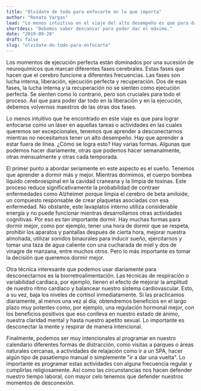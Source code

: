 ```yaml
---
title: "Olvídate de todo para enfocarte en lo que importa"
author: "Renato Vargas"
lead: "Lo menos intuitivo en el viaje del alto desempeño es que para dar el máximo en los momentos de ejecución perfecta, tenemos que ser perfectos para descansar también y para ello existe una serie de técnicas que podemos aplicar para mejorar."
shortdesc: "Debemos saber descansar para poder dar el máximo."
date: "2019-09-20"
draft: false
slug: "olvidate-de-todo-para-enfocarte"
---
```



Los momentos de ejecución perfecta están dominados por una sucesión de neuroquímicos que marcan diferentes fases cerebrales. Estas fases que hacen que el cerebro funcione a diferentes frecuencias. Las fases son lucha interna, liberación, ejecución perfecta y recuperación. Dos de esas fases, la lucha interna y la recuperación no se sienten como ejecución perfecta. Se sienten como lo contrario, pero son cruciales para todo el proceso. Así que para poder dar todo en la liberación y en la ejecución, debemos volvernos maestros de las otras dos fases. 

Lo menos intuitivo que he encontrado en este viaje es que para lograr enfocarse como un láser en aquellas tareas o actividades en las cuales queremos ser excepcionales, tenemos que aprender a desconectarnos mientras no necesitamos tener un alto desempeño. Hay que aprender a estar fuera de línea. ¿Cómo se logra esto? Hay varias formas. Algunas que podemos hacer diariamente, otras que podemos hacer semanalmente, otras mensualmente y otras cada temporada. 

El primer punto a abordar seriamente en este aspecto es el sueño. Tenemos que aprender a dormir más y mejor. Mientras dormimos, el cuerpo bombea líquido cerebroespinal en la cavidad craneana y la limpia de toxinas. Este proceso reduce significativamente la probabilidad de contraer enfermedades como Alzheimer porque limpia el cerebro de beta amiloide, un compuesto responsable de crear plaquetas asociadas con esa enfermedad. No obstante, este lavaplatos interno utiliza considerable energía y no puede funcionar mientras desarrollamos otras actividades cognitivas. Por eso es tan importante dormir. Hay muchas formas para dormir mejor, como por ejemplo, tener una hora de dormir que se respeta, prohibir los aparatos y pantallas después de cierta hora, mejorar nuestra almohada, utilizar sonidos binaurales para inducir sueño, ejercitarnos y tomar una taza de agua caliente con una cucharada de miel y dos de  vinagre de manzana, entre muchos otros. Pero lo más importante es tomar la decisión que queremos dormir mejor. 

Otra técnica interesante que podemos usar diariamente para desconectarnos es la biorretroalimentación. Las técnicas de respiración o variabilidad cardiaca, por ejemplo, tienen el efecto de mejorar la amplitud de nuestro ritmo cardiaco y balancear nuestro sistema cardiovascular. Esto, a su vez, baja los niveles de cortisol inmediatamente. Si las practicamos diariamente, al menos una vez al día, obtendremos beneficios en el largo plazo muy potentes como, por ejemplo, una regulación hormonal mejor, con los beneficios positivos que eso conlleva en nuestro estado de ánimo, nuestra claridad mental y hasta nuestro apetito sexual. Lo importante es desconectar la mente y respirar de manera intencional. 

Finalmente, podemos ser muy intencionales al programar en nuestro calendario diferentes formas de distracción, como visitas a parques o áreas naturales cercanas, a actividades de relajación como ir a un SPA, hacer algún tipo de pasatiempo manual o simplemente "ir a dar una vuelta". Lo importante es programar estas actividades con alguna frecuencia regular y cumplirlas religiosamente. Así como las circunstancias nos hacen defender nuestro tiempo laboral, con mayor celo tenemos que defender nuestros momentos de desconexión.